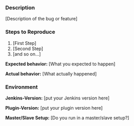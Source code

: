 ### Description

[Description of the bug or feature]

### Steps to Reproduce

1. [First Step]
2. [Second Step]
3. [and so on...]

**Expected behavior:** [What you expected to happen]

**Actual behavior:** [What actually happened]

### Environment

**Jenkins-Version:** [put your Jenkins version here]

**Plugin-Version:** [put your plugin version here]

**Master/Slave Setup:** [Do you run in a master/slave setup?]


